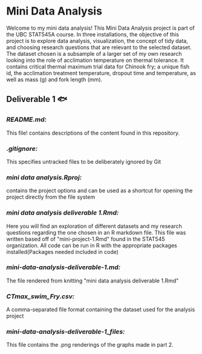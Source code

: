 # **Mini Data Analysis** 

Welcome to my mini data analysis!
This Mini Data Analysis project is part of the UBC STAT545A course. In three installations, the objective of this project is to explore data analysis, visualization, the concept of tidy data, and choosing research questions that are relevant to the selected dataset. The dataset chosen is a subsample of a larger set of my own research looking into the role of acclimation temperature on thermal tolerance. It contains critical thermal maximum trial data for Chinook fry; a unique fish id, the acclimation treatment temperature, dropout time and temperature, as well as mass (g) and fork length (mm).

## Deliverable 1 :fish:

### *README.md:*

This file! contains descriptions of the content found in this repository.


### *.gitignore:*

This specifies untracked files to be deliberately ignored by Git


### *mini data analysis.Rproj:*

contains the project options and can be used as a shortcut for opening the project directly from the file system


### *mini data analysis deliverable 1.Rmd:*

Here you will find an exploration of different datasets and my research questions regarding the one chosen in an R markdown file. This file was written based off of "mini-project-1.Rmd" found in the STAT545 organization.
All code can be run in R with the appropriate packages installed(Packages needed included in code)


### *mini-data-analysis-deliverable-1.md:*

The file rendered from knitting "mini data analysis deliverable 1.Rmd"


### *CTmax_swim_Fry.csv:*

A comma-separated file format containing the dataset used for the analysis project


### *mini-data-analysis-deliverable-1_files:*

This file contains the .png renderings of the graphs made in part 2. 

